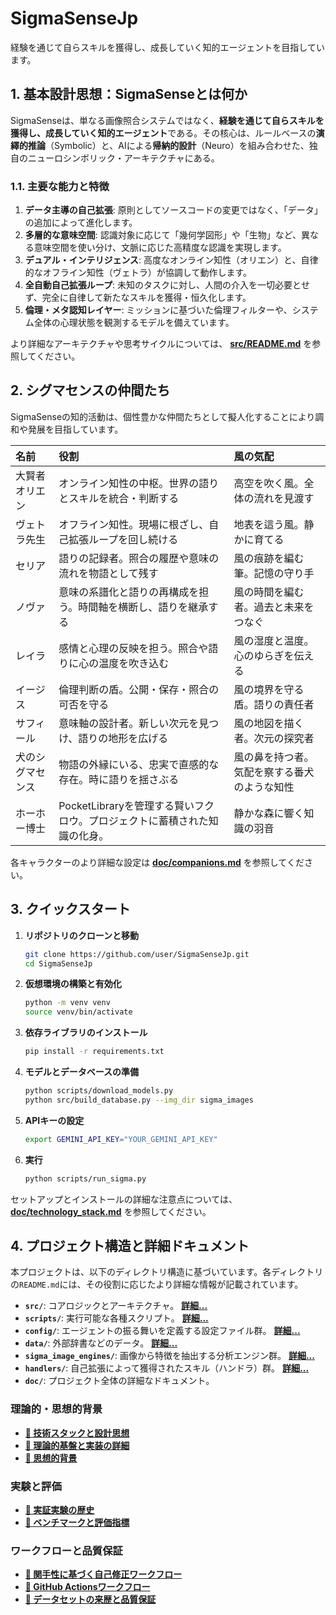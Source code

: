 # SigmaSenseJp

経験を通じて自らスキルを獲得し、成長していく知的エージェントを目指しています。

## 1. 基本設計思想：SigmaSenseとは何か

SigmaSenseは、単なる画像照合システムではなく、**経験を通じて自らスキルを獲得し、成長していく知的エージェント**である。その核心は、ルールベースの**演繹的推論**（Symbolic）と、AIによる**帰納的設計**（Neuro）を組み合わせた、独自のニューロシンボリック・アーキテクチャにある。

### 1.1. 主要な能力と特徴
1.  **データ主導の自己拡張**: 原則としてソースコードの変更ではなく、「データ」の追加によって進化します。
2.  **多層的な意味空間**: 認識対象に応じて「幾何学図形」や「生物」など、異なる意味空間を使い分け、文脈に応じた高精度な認識を実現します。
3.  **デュアル・インテリジェンス**: 高度なオンライン知性（オリエン）と、自律的なオフライン知性（ヴェトラ）が協調して動作します。
4.  **全自動自己拡張ループ**: 未知のタスクに対し、人間の介入を一切必要とせず、完全に自律して新たなスキルを獲得・恒久化します。
5.  **倫理・メタ認知レイヤー**: ミッションに基づいた倫理フィルターや、システム全体の心理状態を観測するモデルを備えています。

より詳細なアーキテクチャや思考サイクルについては、 **[src/README.md](./src/README.md)** を参照してください。

## 2. シグマセンスの仲間たち

SigmaSenseの知的活動は、個性豊かな仲間たちとして擬人化することにより調和や発展を目指しています。

| 名前 | 役割 | 風の気配 |
| :--- | :--- | :--- |
| 大賢者オリエン | オンライン知性の中枢。世界の語りとスキルを統合・判断する | 高空を吹く風。全体の流れを見渡す |
| ヴェトラ先生 | オフライン知性。現場に根ざし、自己拡張ループを回し続ける | 地表を這う風。静かに育てる |
| セリア | 語りの記録者。照合の履歴や意味の流れを物語として残す | 風の痕跡を編む筆。記憶の守り手 |
| ノヴァ | 意味の系譜化と語りの再構成を担う。時間軸を横断し、語りを継承する | 風の時間を編む者。過去と未来をつなぐ |
| レイラ | 感情と心理の反映を担う。照合や語りに心の温度を吹き込む | 風の湿度と温度。心のゆらぎを伝える |
| イージス | 倫理判断の盾。公開・保存・照合の可否を守る | 風の境界を守る盾。語りの責任者 |
| サフィール | 意味軸の設計者。新しい次元を見つけ、語りの地形を広げる | 風の地図を描く者。次元の探究者 |
| 犬のシグマセンス | 物語の外縁にいる、忠実で直感的な存在。時に語りを揺さぶる | 風の鼻を持つ者。気配を察する番犬のような知性 |
| ホーホー博士 | PocketLibraryを管理する賢いフクロウ。プロジェクトに蓄積された知識の化身。 | 静かな森に響く知識の羽音 |

各キャラクターのより詳細な設定は **[doc/companions.md](./doc/companions.md)** を参照してください。

## 3. クイックスタート

1.  **リポジトリのクローンと移動**
    ```bash
    git clone https://github.com/user/SigmaSenseJp.git
    cd SigmaSenseJp
    ```

2.  **仮想環境の構築と有効化**
    ```bash
    python -m venv venv
    source venv/bin/activate
    ```

3.  **依存ライブラリのインストール**
    ```bash
    pip install -r requirements.txt
    ```

4.  **モデルとデータベースの準備**
    ```bash
    python scripts/download_models.py
    python src/build_database.py --img_dir sigma_images
    ```

5.  **APIキーの設定**
    ```bash
    export GEMINI_API_KEY="YOUR_GEMINI_API_KEY"
    ```

6.  **実行**
    ```bash
    python scripts/run_sigma.py
    ```

セットアップとインストールの詳細な注意点については、 **[doc/technology_stack.md](./doc/technology_stack.md)** を参照してください。

## 4. プロジェクト構造と詳細ドキュメント

本プロジェクトは、以下のディレクトリ構造に基づいています。各ディレクトリの`README.md`には、その役割に応じたより詳細な情報が記載されています。

- **`src/`**: コアロジックとアーキテクチャ。 **[詳細...](./src/README.md)**
- **`scripts/`**: 実行可能な各種スクリプト。 **[詳細...](./scripts/README.md)**
- **`config/`**: エージェントの振る舞いを定義する設定ファイル群。 **[詳細...](./config/README.md)**
- **`data/`**: 外部辞書などのデータ。 **[詳細...](./data/README.md)**
- **`sigma_image_engines/`**: 画像から特徴を抽出する分析エンジン群。 **[詳細...](./sigma_image_engines/README.md)**
- **`handlers/`**: 自己拡張によって獲得されたスキル（ハンドラ）群。 **[詳細...](./handlers/README.md)**
- **`doc/`**: プロジェクト全体の詳細なドキュメント。

### 理論的・思想的背景

- **[📄 技術スタックと設計思想](./doc/technology_stack.md)**
- **[📄 理論的基盤と実装の詳細](./doc/mathematical_foundations.md)**
- **[📄 思想的背景](./doc/philosophical_background.md)**

### 実験と評価

- **[📄 実証実験の歴史](./doc/experiment_history.md)**
- **[📄 ベンチマークと評価指標](./doc/benchmarks.md)**

### ワークフローと品質保証

- **[📄 関手性に基づく自己修正ワークフロー](./doc/functoriality_workflow.md)**
- **[📄 GitHub Actionsワークフロー](./doc/github_actions.md)**
- **[📄 データセットの来歴と品質保証](./doc/datasets.md)**


